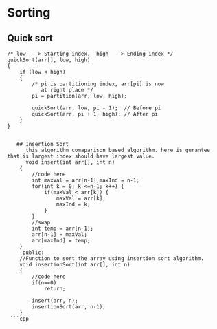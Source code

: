 # Sorting
  ## Quick sort
    
    /* low  --> Starting index,  high  --> Ending index */
    quickSort(arr[], low, high)
    {
        if (low < high)
        {
            /* pi is partitioning index, arr[pi] is now
               at right place */
            pi = partition(arr, low, high);

            quickSort(arr, low, pi - 1);  // Before pi
            quickSort(arr, pi + 1, high); // After pi
        }
    }
```
  
   ## Insertion Sort
      this algorithm comaparison based algorithm. here is gurantee that is largest index should have largest value.
      void insert(int arr[], int n)
    {
        //code here
        int maxVal = arr[n-1],maxInd = n-1;
        for(int k = 0; k <=n-1; k++) {
            if(maxVal < arr[k]) {
                maxVal = arr[k];
                maxInd = k;
            }
        }
        //swap
        int temp = arr[n-1];
        arr[n-1] = maxVal;
        arr[maxInd] = temp;
    }
     public:
    //Function to sort the array using insertion sort algorithm.
    void insertionSort(int arr[], int n)
    {
        //code here
        if(n==0)
            return;
            
        insert(arr, n);
        insertionSort(arr, n-1);
    }
 ```cpp

